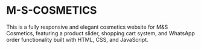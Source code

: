 # M-S-COSMETICS
This is a fully responsive and elegant cosmetics website for M&amp;S Cosmetics, featuring a product slider, shopping cart system, and WhatsApp order functionality built with HTML, CSS, and JavaScript.
